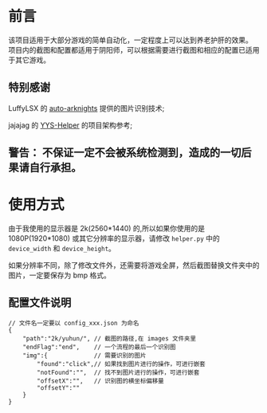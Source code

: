 # 前言
该项目适用于大部分游戏的简单自动化，一定程度上可以达到养老护肝的效果。  
项目内的截图和配置都适用于阴阳师，可以根据需要进行截图和相应的配置已适用于其它游戏。  

## 特别感谢
LuffyLSX 的 [auto-arknights](https://github.com/LuffyLSX/auto-arknights) 提供的图片识别技术;    

jajajag 的 [YYS-Helper](https://github.com/jajajag/YYS-Helper) 的项目架构参考;


## **警告：** 不保证一定不会被系统检测到，造成的一切后果请自行承担。  

# 使用方式
由于我使用的显示器是 2k(2560\*1440) 的,所以如果你使用的是 1080P(1920\*1080) 或其它分辨率的显示器，请修改 `helper.py` 中的 `device_width` 和 `device_height`。   

如果分辨率不同，除了修改文件外，还需要将游戏全屏，然后截图替换文件夹中的图片，一定要保存为 bmp 格式。  

## 配置文件说明
```
// 文件名一定要以 config_xxx.json 为命名
{
    "path":"2k/yuhun/", // 截图的路径,在 images 文件夹里
    "endFlag":"end",    // 一个流程的最后一个识别图
    "img":{             // 需要识别的图片
        "found":"click",// 如果找到图片进行的操作，可进行嵌套
        "notFound":"",  // 找不到图片进行的操作，可进行嵌套
        "offsetX":"",   // 识别图的横坐标偏移量
        "offsetY":""
    }
}
```
